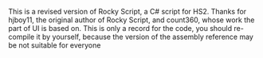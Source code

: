 This is a revised version of Rocky Script, a C# script for HS2.
Thanks for hjboy11, the original author of Rocky Script, and count360, whose work the part of UI is based on.
This is only a record for the code, you should re-compile it by yourself, because the version of the assembly reference may be not suitable for everyone